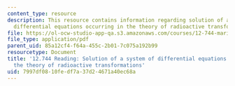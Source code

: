 ```yaml
---
content_type: resource
description: This resource contains information regarding solution of a system of
  differential equations occurring in the theory of radioactive transformations.
file: https://ol-ocw-studio-app-qa.s3.amazonaws.com/courses/12-744-marine-isotope-chemistry-fall-2012/7997df0810fedf7a37d24671a40ec68a_MIT12_744F12_rd1910Btmn.pdf
file_type: application/pdf
parent_uid: 85a12cf4-f64a-455c-2b01-7c075a192b99
resourcetype: Document
title: '12.744 Reading: Solution of a system of differential equations occurring in
  the theory of radioactive transformations'
uid: 7997df08-10fe-df7a-37d2-4671a40ec68a
---
```

